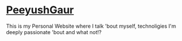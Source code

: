 # [PeeyushGaur](https://gaurpeeyush.github.io/PeeyushGaur/)
This is my Personal Website
where I talk 'bout myself, technoligies I'm deeply passionate 'bout and what not!?
